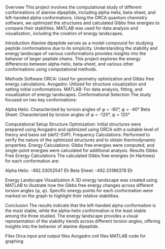Overview
This project involves the computational study of different conformations of alanine dipeptide, including alpha-helix, beta-sheet, and left-handed alpha conformations. Using the ORCA quantum chemistry software, we optimized the structures and calculated Gibbs free energies to compare their stabilities. MATLAB was used for data analysis and visualization, including the creation of energy landscapes.


Introduction
Alanine dipeptide serves as a model compound for studying peptide conformations due to its simplicity. Understanding the stability and energy landscape of various conformations provides insights into the behavior of larger peptide chains. This project explores the energy differences between alpha-helix, beta-sheet, and various other conformations using computational methods.

Methods
Software
ORCA: Used for geometry optimization and Gibbs free energy calculations.
Avogadro: Utilized for structure visualization and setting initial conformations.
MATLAB: For data analysis, fitting, and visualization of energy landscapes.
Conformational Selection
The study focused on two key conformations:

Alpha Helix: Characterized by torsion angles of φ = -60°, ψ = -40°
Beta Sheet: Characterized by torsion angles of φ = -120°, ψ = 120°

Computational Setup
Structure Optimization: Initial structures were prepared using Avogadro and optimized using ORCA with a suitable level of theory and basis set (def2-SVP).
Frequency Calculations: Performed to verify the nature of the optimized structures and to obtain thermodynamic properties.
Energy Calculations: Gibbs free energies were computed, and single-point energies were calculated for additional analysis.
Results
Gibbs Free Energy Calculations
The calculated Gibbs free energies (in Hartrees) for each conformation are:

Alpha Helix: -492.33052547 Eh
Beta Sheet: -492.33186378 Eh

Energy Landscape Visualization
A 3D energy landscape was created using MATLAB to illustrate how the Gibbs free energy changes across different torsion angles (φ, ψ). Specific energy points for each conformation were marked on the graph to highlight their relative stabilities.


Conclusion
The results indicate that the left-handed alpha conformation is the most stable, while the alpha-helix conformation is the least stable among the three studied. The energy landscape provides a visual representation of the stability trends across different torsion angles, offering insights into the behavior of alanine dipeptide.

Files
Orca input and output files
Avogadro cml files
MATLAB code for graphing
